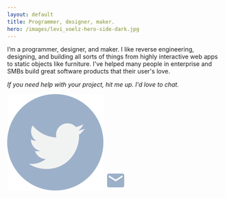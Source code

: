 ```yaml
---
layout: default
title: Programmer, designer, maker.
hero: /images/levi_voelz-hero-side-dark.jpg
---
```

I’m a programmer, designer, and maker. I like reverse engineering, designing, and building all sorts of things from highly interactive web apps to static objects like furniture. I've helped many people in enterprise and SMBs build great software products that their user's love.

_If you need help with your project, hit me up. I'd love to chat._

<div id='contact'>
  <a href='https://twitter.com/levivoelz' title='@levivoelz' target='_blank'><img src='/images/twitter-icon.svg' /></a>
  <a href='mailto:levivoelz+web@gmail.com' title='levivoelz+web@gmail.com'><img src='/images/email-icon.svg' /></a>
</div>

